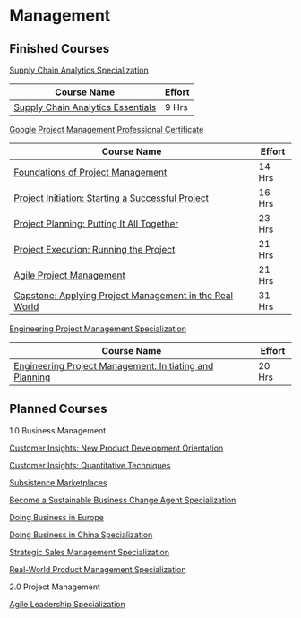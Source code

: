 # Management 

## Finished Courses

[Supply Chain Analytics Specialization]( https://www.coursera.org/specializations/supply-chain-analytics? )

| Course Name | Effort |
| --- | --- |
| [Supply Chain Analytics Essentials]( https://www.coursera.org/learn/supply-chain-analytics-essentials?specialization=supply-chain-analytics ) | 9 Hrs |

[Google Project Management Professional Certificate]( https://www.coursera.org/professional-certificates/google-project-management )

| Course Name | Effort |
| --- | --- |
| [Foundations of Project Management]( https://www.coursera.org/learn/project-management-foundations?specialization=google-project-management ) | 14 Hrs |
| [Project Initiation: Starting a Successful Project]( https://www.coursera.org/learn/project-initiation-google?specialization=google-project-management ) | 16 Hrs |
| [Project Planning: Putting It All Together]( https://www.coursera.org/learn/project-planning-google? ) | 23 Hrs |
| [Project Execution: Running the Project]( https://www.coursera.org/learn/project-execution-google?specialization=google-project-management ) | 21 Hrs |
| [Agile Project Management]( https://www.coursera.org/learn/agile-project-management ) | 21 Hrs |
| [Capstone: Applying Project Management in the Real World]( https://www.coursera.org/learn/applying-project-management ) | 31 Hrs |


[Engineering Project Management Specialization]( https://www.coursera.org/specializations/engineering-project-management )

| Course Name | Effort |
| --- | --- |
| [Engineering Project Management: Initiating and Planning]( https://www.coursera.org/learn/initiating-planning ) | 20 Hrs |

## Planned Courses

   1.0 Business Management

   [Customer Insights: New Product Development Orientation]( https://www.coursera.org/learn/customer-insights-orientation )
   
   [Customer Insights: Quantitative Techniques]( https://www.coursera.org/learn/quantitative-customer-insights )
  
   [Subsistence Marketplaces]( https://www.coursera.org/learn/subsistence-marketplaces )
   
   [Become a Sustainable Business Change Agent Specialization]( https://www.coursera.org/specializations/sustainable-business-change-agent )

   [Doing Business in Europe]( https://www.coursera.org/learn/doing-business-in-europe )
   
   [Doing Business in China Specialization]( https://www.coursera.org/specializations/doing-business-in-china )
   
   [Strategic Sales Management Specialization]( https://www.coursera.org/specializations/sales-management-bridging-gap-strategy-sales )
   
   [Real-World Product Management Specialization]( https://www.coursera.org/specializations/real-world-product-management )
   
   2.0 Project Management 
   
   [Agile Leadership Specialization]( https://www.coursera.org/specializations/agile-leadership-change-management )

